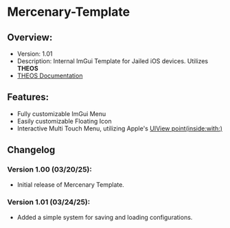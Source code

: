# Mercenary-Template

## Overview:
- Version: 1.01
- Description: Internal ImGui Template for Jailed iOS devices. Utilizes **THEOS**
- [THEOS Documentation](https://theos.dev/docs)

## Features:
- Fully customizable ImGui Menu
- Easily customizable Floating Icon
- Interactive Multi Touch Menu, utilizing Apple's [UIView point(inside:with:)](https://developer.apple.com/documentation/uikit/uiview/point(inside:with:)?language=objc)

## Changelog

### Version 1.00 (03/20/25):
- Initial release of Mercenary Template.

### Version 1.01 (03/24/25):
- Added a simple system for saving and loading configurations.
